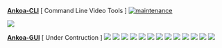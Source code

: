 [**Ankoa-CLI**](https://github.com/Ankoa/Ankoa-CLI) [ Command Line Video Tools ]
[![maintenance](https://img.shields.io/maintenance/yes/2015.svg)](https://github.com/Ankoa/Ankoa-CLI)

![](http://i.imgur.com/kIZrIVs.png)

[**Ankoa-GUI**](https://github.com/Ankoa/Ankoa-GUI) [ Under Contruction ]
![](http://i.imgur.com/5m9EGNs.png)
![](http://i.imgur.com/d8eEEGv.png)
![](http://i.imgur.com/3J4dB03.png)
![](http://i.imgur.com/8CZFo7L.png)
![](http://i.imgur.com/E26zA5t.png)
![](http://i.imgur.com/7fwAmSV.png)
![](http://i.imgur.com/sZoqw0V.png)
![](http://i.imgur.com/u3SIplI.png)
![](http://i.imgur.com/PviQdsO.png)
![](http://i.imgur.com/htpmQnE.png)
![](http://i.imgur.com/kOCPgdc.png)
![](http://i.imgur.com/K70z8W1.png)
![](http://i.imgur.com/nFJgm33.png)

